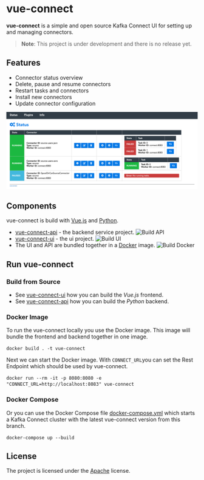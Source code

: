 # vue-connect

**vue-connect** is a simple and open source Kafka Connect UI for setting up and managing connectors. 

> **Note**: This project is under development and there is no release yet.

## Features
- Connector status overview
- Delete, pause and resume connectors
- Restart tasks and connectors
- Install new connectors
- Update connector configuration

![vue-connect ui](docs/images/ui.png)

## Components
vue-connect is build with [Vue.js](https://vuejs.org/) and [Python](https://www.python.org/).

- [vue-connect-api](vue-connect-api) - the backend service project. ![Build API](https://github.com/rueedlinger/vue-connect/workflows/Build%20API/badge.svg)
- [vue-connect-ui](vue-connect-ui) - the ui project. ![Build UI](https://github.com/rueedlinger/vue-connect/workflows/Build%20UI/badge.svg)
- The UI and API are bundled together in a [Docker](Dockerfile) image. ![Build Docker](https://github.com/rueedlinger/vue-connect/workflows/Build%20Docker/badge.svg)

## Run vue-connect

### Build from Source
- See [vue-connect-ui](vue-connect-ui/README.md) how you can build the *Vue.js* frontend.
- See [vue-connect-api](vue-connect-api/README.md) how you can build the *Python* backend.


### Docker Image

To run the vue-connect locally you use the Docker image. This image will
bundle the frontend and backend together in one image.

```
docker build . -t vue-connect
```

Next we can start the Docker image. With `CONNECT_URL`you can set the Rest Endpoint which should be used by vue-connect.
```
docker run --rm -it -p 8080:8080 -e "CONNECT_URL=http://localhost:8083" vue-connect 
```

### Docker Compose 
Or you can use the Docker Compose file [docker-compose.yml](docker-compose.yml) which starts a Kafka Connect cluster with the latest vue-connect version from this branch.

```
docker-compose up --build
```


## License
The project is licensed under the [Apache](LICENSE) license.